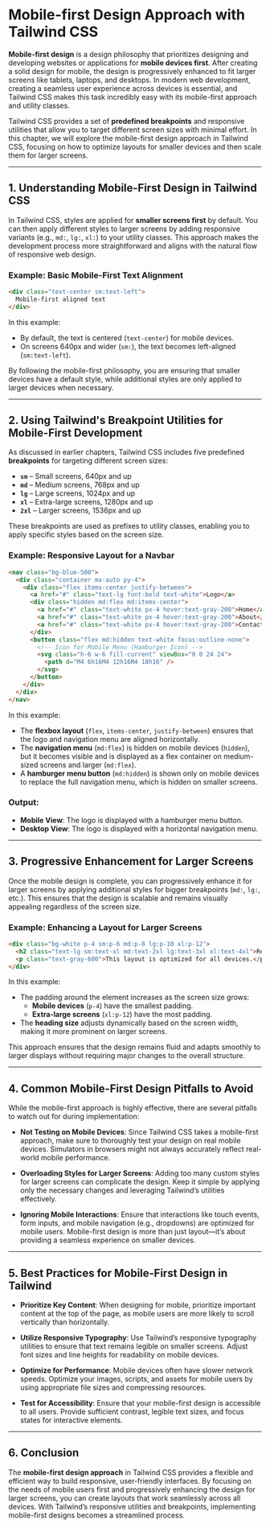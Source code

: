 # Mobile-first Design Approach with Tailwind CSS

**Mobile-first design** is a design philosophy that prioritizes designing and developing websites or applications for **mobile devices first**. After creating a solid design for mobile, the design is progressively enhanced to fit larger screens like tablets, laptops, and desktops. In modern web development, creating a seamless user experience across devices is essential, and Tailwind CSS makes this task incredibly easy with its mobile-first approach and utility classes.

Tailwind CSS provides a set of **predefined breakpoints** and responsive utilities that allow you to target different screen sizes with minimal effort. In this chapter, we will explore the mobile-first design approach in Tailwind CSS, focusing on how to optimize layouts for smaller devices and then scale them for larger screens.

---

## 1. Understanding Mobile-First Design in Tailwind CSS

In Tailwind CSS, styles are applied for **smaller screens first** by default. You can then apply different styles to larger screens by adding responsive variants (e.g., `md:`, `lg:`, `xl:`) to your utility classes. This approach makes the development process more straightforward and aligns with the natural flow of responsive web design.

### Example: Basic Mobile-First Text Alignment

```html
<div class="text-center sm:text-left">
  Mobile-first aligned text
</div>
```

In this example:
- By default, the text is centered (`text-center`) for mobile devices.
- On screens 640px and wider (`sm:`), the text becomes left-aligned (`sm:text-left`).

By following the mobile-first philosophy, you are ensuring that smaller devices have a default style, while additional styles are only applied to larger devices when necessary.

---

## 2. Using Tailwind's Breakpoint Utilities for Mobile-First Development

As discussed in earlier chapters, Tailwind CSS includes five predefined **breakpoints** for targeting different screen sizes:
- **`sm`** – Small screens, 640px and up
- **`md`** – Medium screens, 768px and up
- **`lg`** – Large screens, 1024px and up
- **`xl`** – Extra-large screens, 1280px and up
- **`2xl`** – Larger screens, 1536px and up

These breakpoints are used as prefixes to utility classes, enabling you to apply specific styles based on the screen size.

### Example: Responsive Layout for a Navbar

```html
<nav class="bg-blue-500">
  <div class="container mx-auto py-4">
    <div class="flex items-center justify-between">
      <a href="#" class="text-lg font-bold text-white">Logo</a>
      <div class="hidden md:flex md:items-center">
        <a href="#" class="text-white px-4 hover:text-gray-200">Home</a>
        <a href="#" class="text-white px-4 hover:text-gray-200">About</a>
        <a href="#" class="text-white px-4 hover:text-gray-200">Contact</a>
      </div>
      <button class="flex md:hidden text-white focus:outline-none">
        <!-- Icon for Mobile Menu (Hamburger Icon) -->
        <svg class="h-6 w-6 fill-current" viewBox="0 0 24 24">
          <path d="M4 6h16M4 12h16M4 18h16" />
        </svg>
      </button>
    </div>
  </div>
</nav>
```

In this example:
- The **flexbox layout** (`flex`, `items-center`, `justify-between`) ensures that the logo and navigation menu are aligned horizontally.
- The **navigation menu** (`md:flex`) is hidden on mobile devices (`hidden`), but it becomes visible and is displayed as a flex container on medium-sized screens and larger (`md:flex`).
- A **hamburger menu button** (`md:hidden`) is shown only on mobile devices to replace the full navigation menu, which is hidden on smaller screens.

### Output:

- **Mobile View**: The logo is displayed with a hamburger menu button.
- **Desktop View**: The logo is displayed with a horizontal navigation menu.

---

## 3. Progressive Enhancement for Larger Screens

Once the mobile design is complete, you can progressively enhance it for larger screens by applying additional styles for bigger breakpoints (`md:`, `lg:`, etc.). This ensures that the design is scalable and remains visually appealing regardless of the screen size.

### Example: Enhancing a Layout for Larger Screens

```html
<div class="bg-white p-4 sm:p-6 md:p-8 lg:p-10 xl:p-12">
  <h2 class="text-lg sm:text-xl md:text-2xl lg:text-3xl xl:text-4xl">Responsive Heading</h2>
  <p class="text-gray-600">This layout is optimized for all devices.</p>
</div>
```

In this example:
- The padding around the element increases as the screen size grows:
  - **Mobile devices** (`p-4`) have the smallest padding.
  - **Extra-large screens** (`xl:p-12`) have the most padding.
- The **heading size** adjusts dynamically based on the screen width, making it more prominent on larger screens.

This approach ensures that the design remains fluid and adapts smoothly to larger displays without requiring major changes to the overall structure.

---

## 4. Common Mobile-First Design Pitfalls to Avoid

While the mobile-first approach is highly effective, there are several pitfalls to watch out for during implementation:

- **Not Testing on Mobile Devices**: Since Tailwind CSS takes a mobile-first approach, make sure to thoroughly test your design on real mobile devices. Simulators in browsers might not always accurately reflect real-world mobile performance.
  
- **Overloading Styles for Larger Screens**: Adding too many custom styles for larger screens can complicate the design. Keep it simple by applying only the necessary changes and leveraging Tailwind’s utilities effectively.
  
- **Ignoring Mobile Interactions**: Ensure that interactions like touch events, form inputs, and mobile navigation (e.g., dropdowns) are optimized for mobile users. Mobile-first design is more than just layout—it’s about providing a seamless experience on smaller devices.

---

## 5. Best Practices for Mobile-First Design in Tailwind

- **Prioritize Key Content**: When designing for mobile, prioritize important content at the top of the page, as mobile users are more likely to scroll vertically than horizontally.
  
- **Utilize Responsive Typography**: Use Tailwind’s responsive typography utilities to ensure that text remains legible on smaller screens. Adjust font sizes and line heights for readability on mobile devices.

- **Optimize for Performance**: Mobile devices often have slower network speeds. Optimize your images, scripts, and assets for mobile users by using appropriate file sizes and compressing resources.

- **Test for Accessibility**: Ensure that your mobile-first design is accessible to all users. Provide sufficient contrast, legible text sizes, and focus states for interactive elements.

---

## 6. Conclusion

The **mobile-first design approach** in Tailwind CSS provides a flexible and efficient way to build responsive, user-friendly interfaces. By focusing on the needs of mobile users first and progressively enhancing the design for larger screens, you can create layouts that work seamlessly across all devices. With Tailwind’s responsive utilities and breakpoints, implementing mobile-first designs becomes a streamlined process.

